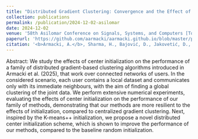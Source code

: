 ```yaml
---
title: "Distributed Gradient Clustering: Convergence and the Effect of Initialization"
collection: publications
permalink: /publication/2024-12-02-asilomar
date: 2024-12-02
venue: '58th Asilomar Conference on Signals, Systems, and Computers [To appear]'
paperurl: 'https://github.com/aarmacki/aarmacki.github.io/blob/master/publications/Asilomar_2024.pdf'
citation: '<b>Armacki, A.</b>, Sharma, H., Bajović, D., Jakovetić, D., Chakraborty, M., & Kar, S. (2024). Distributed Gradient Clustering: Convergence and the Effect of Initialization. 58th Asilomar Conference on Signals, Systems, and Computers [To appear]'
---
```


Abstract: We study the effects of center initialization on the performance of a family of distributed gradient-based clustering algorithms introduced in Armacki et al. (2025), that work over connected networks of users. In the considered scenario, each user contains a local dataset and communicates only with its immediate neighbours, with the aim of finding a global clustering of the joint data. We perform extensive numerical experiments, evaluating the effects of center initialization on the performance of our family of methods, demonstrating that our methods are more resilient to the effects of initialization, compared to centralized gradient clustering. Next, inspired by the K-means++ initialization, we propose a novel distributed center initialization scheme, which is shown to improve the performance of our methods, compared to the baseline random initialization.